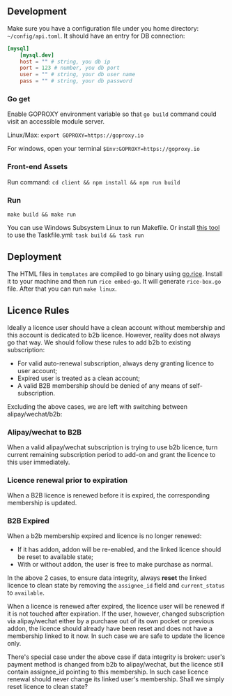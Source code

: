 ## Development

Make sure you have a configuration file under you home directory: `~/config/api.toml`. It should have an entry for DB connection:

```toml
[mysql]
    [mysql.dev]
    host = "" # string, you db ip
    port = 123 # number, you db port
    user = "" # string, your db user name
    pass = "" # string, your db password
```

### Go get

Enable GOPROXY environment variable so that `go build` command could visit an accessible module server.

Linux/Max: `export GOPROXY=https://goproxy.io`

For windows, open your terminal `$Env:GOPROXY=https://goproxy.io`

### Front-end Assets

Run command: `cd client && npm install && npm run build`

### Run

`make build && make run`

You can use Windows Subsystem Linux to run Makefile. Or install [this tool](https://taskfile.dev/#/installation) to use the Taskfile.yml: `task build && task run`

## Deployment

The HTML files in `templates` are compiled to go binary using [go.rice](https://github.com/GeertJohan/go.rice). Install it to your machine and then run `rice embed-go`. It will generate `rice-box.go` file. After that you can run `make linux`.

## Licence Rules

Ideally a licence user should have a clean account without membership and this account is dedicated to b2b licence. However, reality does not always go that way. We should follow these rules to add b2b to existing subscription:

* For valid auto-renewal subscription, always deny granting licence to user account;
* Expired user is treated as a clean account;
* A valid B2B membership should be denied of any means of self-subscription.

Excluding the above cases, we are left with switching between alipay/wechat/b2b:

### Alipay/wechat to B2B

When a valid alipay/wechat subscription is trying to use b2b licence, turn current remaining subscription period to add-on and grant the licence to this user immediately.

### Licence renewal prior to expiration

When a B2B licence is renewed before it is expired, the corresponding membership is updated.

### B2B Expired

When a b2b membership expired and licence is no longer renewed:

* If it has addon, addon will be re-enabled, and the linked licence should be reset to available state;
* With or without addon, the user is free to make purchase as normal.

In the above 2 cases, to ensure data integrity, always **reset** the linked licence to clean state by removing the `assignee_id` field and `current_status` to `available`.

When a licence is renewed after expired, the licence user will be renewed if it is not touched after expiration. If the user, however, changed subscription via alipay/wechat either by a purchase out of its own pocket or previous addon, the licence should already have been reset and does not have a membership linked to it now. In such case we are safe to update the licence only.

There's special case under the above case if data integrity is broken: user's payment method is changed from b2b to alipay/wechat, but the licence still contain assignee_id pointing to this membership. In such case licence renewal should never change its linked user's membership. Shall we simply reset licence to clean state?
